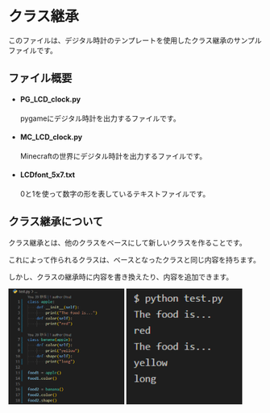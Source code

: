 # **クラス継承**
このファイルは、デジタル時計のテンプレートを使用したクラス継承のサンプルファイルです。

## ファイル概要
+ #### PG_LCD_clock.py
  pygameにデジタル時計を出力するファイルです。
+ #### MC_LCD_clock.py
  Minecraftの世界にデジタル時計を出力するファイルです。
+ #### LCDfont_5x7.txt
  0と1を使って数字の形を表しているテキストファイルです。

## クラス継承について
クラス継承とは、他のクラスをベースにして新しいクラスを作ることです。

これによって作られるクラスは、ベースとなったクラスと同じ内容を持ちます。

しかし、クラスの継承時に内容を書き換えたり、内容を追加できます。

[<img src="./images/code.png" width="230">](./images/code.png) [<img src="./images/output.png" width="230">](./imagesoutput.png)